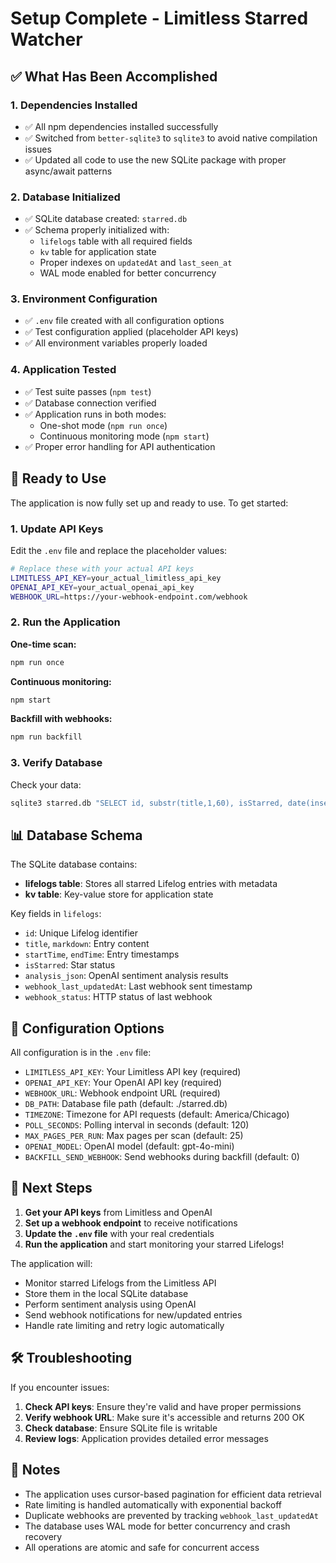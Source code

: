 # Setup Complete - Limitless Starred Watcher

## ✅ What Has Been Accomplished

### 1. **Dependencies Installed**
- ✅ All npm dependencies installed successfully
- ✅ Switched from `better-sqlite3` to `sqlite3` to avoid native compilation issues
- ✅ Updated all code to use the new SQLite package with proper async/await patterns

### 2. **Database Initialized**
- ✅ SQLite database created: `starred.db`
- ✅ Schema properly initialized with:
  - `lifelogs` table with all required fields
  - `kv` table for application state
  - Proper indexes on `updatedAt` and `last_seen_at`
  - WAL mode enabled for better concurrency

### 3. **Environment Configuration**
- ✅ `.env` file created with all configuration options
- ✅ Test configuration applied (placeholder API keys)
- ✅ All environment variables properly loaded

### 4. **Application Tested**
- ✅ Test suite passes (`npm test`)
- ✅ Database connection verified
- ✅ Application runs in both modes:
  - One-shot mode (`npm run once`)
  - Continuous monitoring mode (`npm start`)
- ✅ Proper error handling for API authentication

## 🚀 Ready to Use

The application is now fully set up and ready to use. To get started:

### 1. **Update API Keys**
Edit the `.env` file and replace the placeholder values:
```bash
# Replace these with your actual API keys
LIMITLESS_API_KEY=your_actual_limitless_api_key
OPENAI_API_KEY=your_actual_openai_api_key
WEBHOOK_URL=https://your-webhook-endpoint.com/webhook
```

### 2. **Run the Application**

**One-time scan:**
```bash
npm run once
```

**Continuous monitoring:**
```bash
npm start
```

**Backfill with webhooks:**
```bash
npm run backfill
```

### 3. **Verify Database**
Check your data:
```bash
sqlite3 starred.db "SELECT id, substr(title,1,60), isStarred, date(inserted_at) FROM lifelogs ORDER BY inserted_at DESC LIMIT 10;"
```

## 📊 Database Schema

The SQLite database contains:

- **lifelogs table**: Stores all starred Lifelog entries with metadata
- **kv table**: Key-value store for application state

Key fields in `lifelogs`:
- `id`: Unique Lifelog identifier
- `title`, `markdown`: Entry content
- `startTime`, `endTime`: Entry timestamps
- `isStarred`: Star status
- `analysis_json`: OpenAI sentiment analysis results
- `webhook_last_updatedAt`: Last webhook sent timestamp
- `webhook_status`: HTTP status of last webhook

## 🔧 Configuration Options

All configuration is in the `.env` file:

- `LIMITLESS_API_KEY`: Your Limitless API key (required)
- `OPENAI_API_KEY`: Your OpenAI API key (required)
- `WEBHOOK_URL`: Webhook endpoint URL (required)
- `DB_PATH`: Database file path (default: ./starred.db)
- `TIMEZONE`: Timezone for API requests (default: America/Chicago)
- `POLL_SECONDS`: Polling interval in seconds (default: 120)
- `MAX_PAGES_PER_RUN`: Max pages per scan (default: 25)
- `OPENAI_MODEL`: OpenAI model (default: gpt-4o-mini)
- `BACKFILL_SEND_WEBHOOK`: Send webhooks during backfill (default: 0)

## 🎯 Next Steps

1. **Get your API keys** from Limitless and OpenAI
2. **Set up a webhook endpoint** to receive notifications
3. **Update the `.env` file** with your real credentials
4. **Run the application** and start monitoring your starred Lifelogs!

The application will:
- Monitor starred Lifelogs from the Limitless API
- Store them in the local SQLite database
- Perform sentiment analysis using OpenAI
- Send webhook notifications for new/updated entries
- Handle rate limiting and retry logic automatically

## 🛠️ Troubleshooting

If you encounter issues:

1. **Check API keys**: Ensure they're valid and have proper permissions
2. **Verify webhook URL**: Make sure it's accessible and returns 200 OK
3. **Check database**: Ensure SQLite file is writable
4. **Review logs**: Application provides detailed error messages

## 📝 Notes

- The application uses cursor-based pagination for efficient data retrieval
- Rate limiting is handled automatically with exponential backoff
- Duplicate webhooks are prevented by tracking `webhook_last_updatedAt`
- The database uses WAL mode for better concurrency and crash recovery
- All operations are atomic and safe for concurrent access
